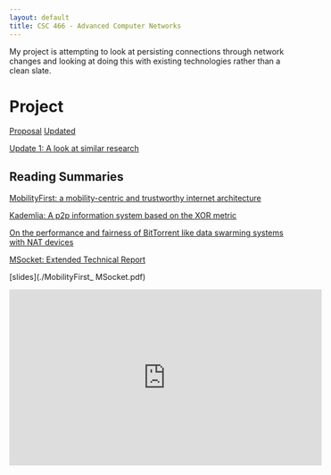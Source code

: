 ```yaml
---
layout: default
title: CSC 466 - Advanced Computer Networks
---
```


My project is attempting to look at persisting connections through network changes
and looking at doing this with existing technologies rather than a clean slate.

# Project

[Proposal](./Proposal.pdf)
[Updated](./proposal)

[Update 1: A look at similar research](./update1)

## Reading Summaries

[MobilityFirst: a mobility-centric and trustworthy internet architecture](./rs1-MobilityFirst.pdf)

[Kademlia: A p2p information system based on the XOR metric](./rs2-A_P2P_Information_System_Based_on_the_XOR_Metric.pdf)

[On the performance and fairness of BitTorrent like data swarming systems with NAT devices](./rs3-On_the_performance_and_fairness_of_BitTorrent-like_data_swarming_systems_with_NAT_devices.pdf)

[MSocket: Extended Technical Report](./rs4-MSocket_Extended_Technical_Report.pdf)

[slides](./MobilityFirst_ MSocket.pdf)

<iframe width="560" height="315" src="https://www.youtube-nocookie.com/embed/raupMm5UFmU" frameborder="0" allow="accelerometer; autoplay; clipboard-write; encrypted-media; gyroscope; picture-in-picture" allowfullscreen></iframe>
